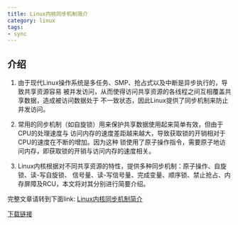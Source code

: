 ```yaml
---
title: Linux内核同步机制简介
category: linux
tags:
- sync
---
```


## 介绍

1. 由于现代Linux操作系统是多任务、SMP、抢占式以及中断是异步执行的，导致共享资源容易
   被并发访问，从而使得访问共享资源的各线程之间互相覆盖共享数据，造成被访问数据处于
   不一致状态，因此Linux提供了同步机制来防止并发访问。

2. 常用的同步机制（如自旋锁）用来保护共享数据使用起来简单有效，但由于CPU的处理速度与
   访问内存的速度差距越来越大，导致获取锁的开销相对于CPU的速度在不断的增加。因为这种
   锁使用了原子操作指令，需要原子地访问内存，即获取锁的开销与访问内存的速度相关。

3. Linux内核根据对不同共享资源的特性，提供多种同步机制：原子操作、自旋锁、读-写自旋锁、
   信号量、读-写信号量、完成变量、顺序锁、禁止抢占、内存屏障及RCU，本文将对其分别进行简要介绍。

<!--more-->

完整文章请转到下面link:
[Linux内核同步机制简介](https://github.com/kulong0105/kulong0105.github.io/blob/master/documents/Linux%E5%86%85%E6%A0%B8%E5%90%8C%E6%AD%A5%E6%9C%BA%E5%88%B6%E7%AE%80%E4%BB%8B.docx)

[下载链接](https://github.com/kulong0105/kulong0105.github.io/raw/master/documents/Linux%E5%86%85%E6%A0%B8%E5%90%8C%E6%AD%A5%E6%9C%BA%E5%88%B6%E7%AE%80%E4%BB%8B.docx)
